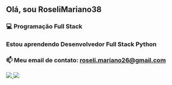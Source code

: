 
## Olá, sou RoseliMariano38
### 💻 Programação Full Stack
### Estou aprendendo Desenvolvedor Full Stack Python
### 📫 Meu email de contato: roseli.mariano26@gmail.com


<div>
   <a href="https://:github.com/roselimariano38">
   <img height:"180em" src="https://github-readme-stats.vercel.app/api?username=roselimariano38&show_icons=true&theme=radical">
   <img height:"180em" src="https://github-readme-stats.vercel.app/api/top-langs/?username=roselimariano38&hide=ruby,java,javascript,html,css,less/github-readme-stats"  
</div>
